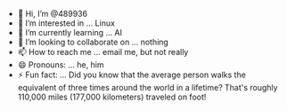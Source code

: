 - 👋 Hi, I’m @489936
- 👀 I’m interested in ... Linux 
- 🌱 I’m currently learning ... AI
- 💞️ I’m looking to collaborate on ... nothing
- 📫 How to reach me ... email me, but not really
- 😄 Pronouns: ... he, him
- ⚡ Fun fact: ... Did you know that the average person walks the equivalent of three times around the world in a lifetime? That's roughly 110,000 miles (177,000 kilometers) traveled on foot!




<!---
489936/489936 is a ✨ special ✨ repository because its `README.md` (this file) appears on your GitHub profile.
You can click the Preview link to take a look at your changes.
--->
